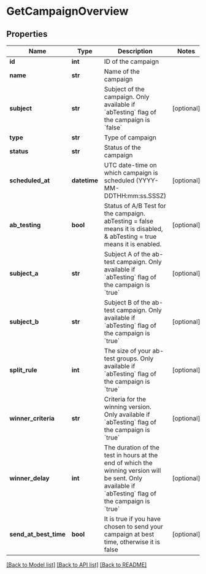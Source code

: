 # GetCampaignOverview

## Properties
Name | Type | Description | Notes
------------ | ------------- | ------------- | -------------
**id** | **int** | ID of the campaign | 
**name** | **str** | Name of the campaign | 
**subject** | **str** | Subject of the campaign. Only available if &#x60;abTesting&#x60; flag of the campaign is &#x60;false&#x60; | [optional] 
**type** | **str** | Type of campaign | 
**status** | **str** | Status of the campaign | 
**scheduled_at** | **datetime** | UTC date-time on which campaign is scheduled (YYYY-MM-DDTHH:mm:ss.SSSZ) | [optional] 
**ab_testing** | **bool** | Status of A/B Test for the campaign. abTesting &#x3D; false means it is disabled, &amp; abTesting &#x3D; true means it is enabled. | [optional] 
**subject_a** | **str** | Subject A of the ab-test campaign. Only available if &#x60;abTesting&#x60; flag of the campaign is &#x60;true&#x60; | [optional] 
**subject_b** | **str** | Subject B of the ab-test campaign. Only available if &#x60;abTesting&#x60; flag of the campaign is &#x60;true&#x60; | [optional] 
**split_rule** | **int** | The size of your ab-test groups. Only available if &#x60;abTesting&#x60; flag of the campaign is &#x60;true&#x60; | [optional] 
**winner_criteria** | **str** | Criteria for the winning version. Only available if &#x60;abTesting&#x60; flag of the campaign is &#x60;true&#x60; | [optional] 
**winner_delay** | **int** | The duration of the test in hours at the end of which the winning version will be sent. Only available if &#x60;abTesting&#x60; flag of the campaign is &#x60;true&#x60; | [optional] 
**send_at_best_time** | **bool** | It is true if you have chosen to send your campaign at best time, otherwise it is false | [optional] 

[[Back to Model list]](../README.md#documentation-for-models) [[Back to API list]](../README.md#documentation-for-api-endpoints) [[Back to README]](../README.md)


